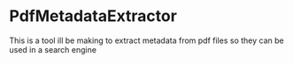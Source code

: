 # PdfMetadataExtractor
This is a tool ill be making to extract metadata from pdf files so they can be used in a search engine
